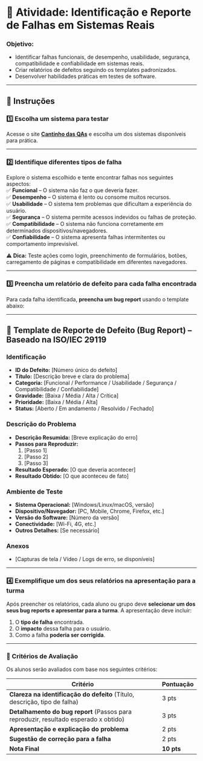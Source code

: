 # **📌 Atividade: Identificação e Reporte de Falhas em Sistemas Reais**  

### **Objetivo:**  
- Identificar falhas funcionais, de desempenho, usabilidade, segurança, compatibilidade e confiabilidade em sistemas reais.  
- Criar relatórios de defeitos seguindo os templates padronizados.  
- Desenvolver habilidades práticas em testes de software.  

---

## **🔹 Instruções**  

### **1️⃣ Escolha um sistema para testar**  
Acesse o site **[Cantinho das QAs](https://www.cantinhodasqas.com.br/sites-para-praticar)** e escolha um dos sistemas disponíveis para prática.  

---

### **2️⃣ Identifique diferentes tipos de falha**  
Explore o sistema escolhido e tente encontrar falhas nos seguintes aspectos:  
✅ **Funcional** – O sistema não faz o que deveria fazer.  
✅ **Desempenho** – O sistema é lento ou consome muitos recursos.  
✅ **Usabilidade** – O sistema tem problemas que dificultam a experiência do usuário.  
✅ **Segurança** – O sistema permite acessos indevidos ou falhas de proteção.  
✅ **Compatibilidade** – O sistema não funciona corretamente em determinados dispositivos/navegadores.  
✅ **Confiabilidade** – O sistema apresenta falhas intermitentes ou comportamento imprevisível.  

⚠️ **Dica:** Teste ações como login, preenchimento de formulários, botões, carregamento de páginas e compatibilidade em diferentes navegadores.  

---

### **3️⃣ Preencha um relatório de defeito para cada falha encontrada**  
Para cada falha identificada, **preencha um bug report** usando o template abaixo:  

---

## **📌 Template de Reporte de Defeito (Bug Report) – Baseado na ISO/IEC 29119**  

### **Identificação**  
- **ID do Defeito:** [Número único do defeito]  
- **Título:** [Descrição breve e clara do problema]  
- **Categoria:** [Funcional / Performance / Usabilidade / Segurança / Compatibilidade / Confiabilidade]  
- **Gravidade:** [Baixa / Média / Alta / Crítica]  
- **Prioridade:** [Baixa / Média / Alta]  
- **Status:** [Aberto / Em andamento / Resolvido / Fechado]  

### **Descrição do Problema**  
- **Descrição Resumida:** [Breve explicação do erro]  
- **Passos para Reproduzir:**  
  1. [Passo 1]  
  2. [Passo 2]  
  3. [Passo 3]  
- **Resultado Esperado:** [O que deveria acontecer]  
- **Resultado Obtido:** [O que aconteceu de fato]  

### **Ambiente de Teste**  
- **Sistema Operacional:** [Windows/Linux/macOS, versão]  
- **Dispositivo/Navegador:** [PC, Mobile, Chrome, Firefox, etc.]  
- **Versão do Software:** [Número da versão]  
- **Conectividade:** [Wi-Fi, 4G, etc.]  
- **Outros Detalhes:** [Se necessário]  

### **Anexos**  
- [Capturas de tela / Vídeo / Logs de erro, se disponíveis]  

---

### **4️⃣ Exemplifique um dos seus relatórios na apresentação para a turma**  
Após preencher os relatórios, cada aluno ou grupo deve **selecionar um dos seus bug reports e apresentar para a turma**. A apresentação deve incluir:  
1. O **tipo de falha** encontrada.  
2. O **impacto** dessa falha para o usuário.  
3. Como a falha **poderia ser corrigida**.  

---

### **📌 Critérios de Avaliação**  
Os alunos serão avaliados com base nos seguintes critérios:  

| Critério | Pontuação |
|----------|------------|
| **Clareza na identificação do defeito** (Título, descrição, tipo de falha) | 3 pts |
| **Detalhamento do bug report** (Passos para reproduzir, resultado esperado x obtido) | 3 pts |
| **Apresentação e explicação do problema** | 2 pts |
| **Sugestão de correção para a falha** | 2 pts |
| **Nota Final** | **10 pts** |

